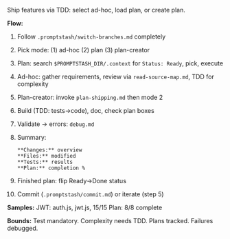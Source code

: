 Ship features via TDD: select ad-hoc, load plan, or create plan.

**Flow:**

1. Follow `.promptstash/switch-branches.md` completely

2. Pick mode: (1) ad-hoc (2) plan (3) plan-creator

3. Plan: search `$PROMPTSTASH_DIR/.context` for `Status: Ready`, pick, execute

4. Ad-hoc: gather requirements, review via `read-source-map.md`, TDD for complexity

5. Plan-creator: invoke `plan-shipping.md` then mode 2

6. Build (TDD: tests->code), doc, check plan boxes

7. Validate -> errors: `debug.md`

8. Summary:
   ```text
   **Changes:** overview
   **Files:** modified
   **Tests:** results
   **Plan:** completion %
   ```

9. Finished plan: flip Ready->Done status

10. Commit (`.promptstash/commit.md`) or iterate (step 5)

**Samples:**
JWT: auth.js, jwt.js, 15/15
Plan: 8/8 complete

**Bounds:** Test mandatory. Complexity needs TDD. Plans tracked. Failures debugged.
